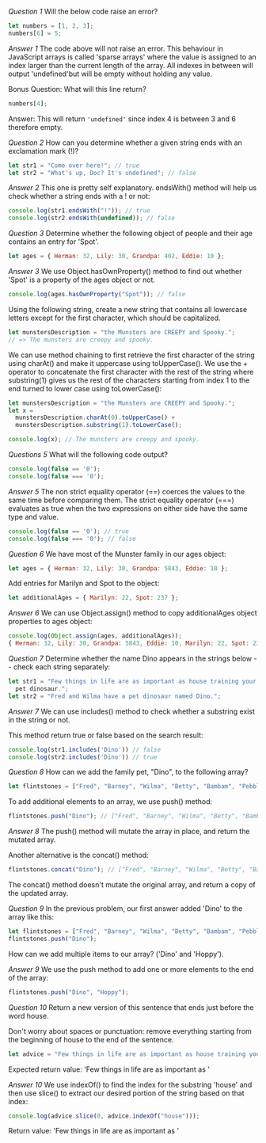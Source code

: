 *Question 1*
Will the below code raise an error?

```js
let numbers = [1, 2, 3];
numbers[6] = 5;
```

*Answer 1*
The code above will not raise an error. This behaviour in JavaScript arrays
is called 'sparse arrays' where the value is assigned to an index larger
than the current length of the array. All indexes in between will output
'undefined'but will be empty without holding any value.

Bonus Question:
What will this line return?

```js
numbers[4];
```

Answer:
This will return `'undefined'` since index 4 is between 3 and 6 therefore empty.

*Question 2*
How can you determine whether a given string ends with an exclamation mark (!)?

```js
let str1 = "Come over here!"; // true
let str2 = "What's up, Doc? It's undefined"; // false
```

*Answer 2*
This one is pretty self explanatory. endsWith() method will help us check whether a string ends with a ! or not:

```js
console.log(str1.endsWith("!")); // true
console.log(str2.endsWith(undefined)); // false
```

*Question 3*
Determine whether the following object of people and their age
contains an entry for 'Spot'.

```js
let ages = { Herman: 32, Lily: 30, Grandpa: 402, Eddie: 10 };
```

*Answer 3*
We use Object.hasOwnProperty() method to find out whether 'Spot' is a property of the ages object or not.

```js
console.log(ages.hasOwnProperty("Spot")); // false
```

Using the following string, create a new string that contains all lowercase
letters except for the first character, which should be capitalized.

```js
let munstersDescription = "the Munsters are CREEPY and Spooky.";
// => The munsters are creepy and spooky.
```

We can use method chaining to first retrieve the first character of the string
using charAt() and make it uppercase using toUpperCase(). We use the + operator
to concatenate the first character with the rest of the string where substring(1) gives us the rest of the characters starting from index 1 to the end turned to lower case using toLowerCase():

```js
let munstersDescription = "the Munsters are CREEPY and Spooky.";
let x =
  munstersDescription.charAt(0).toUpperCase() +
  munstersDescription.substring(1).toLowerCase();

console.log(x); // The munsters are creepy and spooky.
```

*Questions 5*
What will the following code output?

```js
console.log(false == '0');
console.log(false === '0');
```

*Answer 5*
The non strict equality operator (==) coerces the values to the same time before
comparing them. The strict equality operator (===) evaluates as true when the two expressions on either side have the same type and value.

```js
console.log(false == '0'); // true
console.log(false === '0'); // false
```

*Question 6*
We have most of the Munster family in our ages object:

```js
let ages = { Herman: 32, Lily: 30, Grandpa: 5843, Eddie: 10 };
```

Add entries for Marilyn and Spot to the object:

```js
let additionalAges = { Marilyn: 22, Spot: 237 };
```

*Answer 6*
We can use Object.assign() method to copy additionalAges object properties to ages object:

```js
console.log(Object.assign(ages, additionalAges));
{ Herman: 32, Lily: 30, Grandpa: 5843, Eddie: 10, Marilyn: 22, Spot: 237 }
```

*Question 7*
Determine whether the name Dino appears in the strings below -- check each string separately:

```js
let str1 = "Few things in life are as important as house training your
  pet dinosaur.";
let str2 = "Fred and Wilma have a pet dinosaur named Dino.";
```

*Answer 7*
We can use includes() method to check whether a substring exist in the string or not.

This method return true or false based on the search result:

```js
console.log(str1.includes('Dino')) // false
console.log(str2.includes('Dino')) // true
```

*Question 8*
How can we add the family pet, "Dino", to the following array?

```js
let flintstones = ["Fred", "Barney", "Wilma", "Betty", "Bambam", "Pebbles"];
```

To add additional elements to an array, we use push() method:

```js
flintstones.push("Dino"); // ["Fred", "Barney", "Wilma", "Betty", "Bambam", "Pebbles", "Dino"]
```

*Answer 8*
The push() method will mutate the array in place, and return the mutated array.

Another alternative is the concat() method:

```js
flintstones.concat("Dino"); // ["Fred", "Barney", "Wilma", "Betty", "Bambam", "Pebbles", "Dino"]
```

The concat() method doesn't mutate the original array, and return a copy of the updated array.

*Question 9*
In the previous problem, our first answer added 'Dino' to the array like this:

```js
let flintstones = ["Fred", "Barney", "Wilma", "Betty", "Bambam", "Pebbles"];
flintstones.push("Dino");
```

How can we add multiple items to our array? ('Dino' and 'Hoppy').

*Answer 9*
We use the push method to add one or more elements to the end of the array:

```js
flintstones.push("Dino", "Hoppy");
```

*Question 10*
Return a new version of this sentence that ends just before the word house.

Don't worry about spaces or punctuation: remove everything starting from the beginning of house to the end of the sentence.

```js
let advice = "Few things in life are as important as house training your pet dinosaur.";
```

Expected return value:
'Few things in life are as important as '

*Answer 10*
We use indexOf() to find the index for the substring 'house' and then use slice() to extract our desired portion of the string based on that index:

```js
console.log(advice.slice(0, advice.indexOf("house")));
```

Return value: 'Few things in life are as important as '
